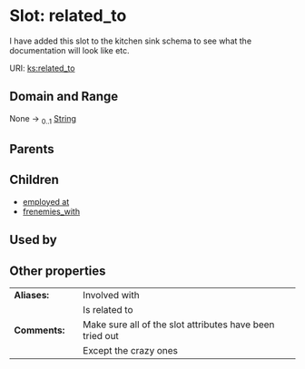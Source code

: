 
# Slot: related_to


I have added this slot to the kitchen sink schema to see what the documentation will look like etc.

URI: [ks:related_to](https://w3id.org/linkml/tests/kitchen_sink/related_to)


## Domain and Range

None &#8594;  <sub>0..1</sub> [String](types/String.md)

## Parents


## Children

 *  [employed at](employed_at.md)
 *  [frenemies_with](frenemies_with.md)

## Used by


## Other properties

|  |  |  |
| --- | --- | --- |
| **Aliases:** | | Involved with |
|  | | Is related to |
| **Comments:** | | Make sure all of the slot attributes have been tried out |
|  | | Except the crazy ones |

